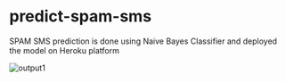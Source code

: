 # predict-spam-sms

SPAM SMS prediction is done using Naive Bayes Classifier and deployed the model on Heroku platform 

![output1](https://user-images.githubusercontent.com/46963154/102994063-53be3880-4544-11eb-83ef-860bc32e82d7.gif)
